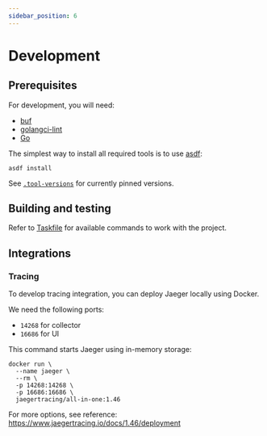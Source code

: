 ```yaml
---
sidebar_position: 6
---
```


# Development

## Prerequisites

For development, you will need:

- [buf](https://github.com/bufbuild/buf)
- [golangci-lint](https://github.com/golangci/golangci-lint)
- [Go](https://go.dev)

The simplest way to install all required tools is to use [asdf](https://asdf-vm.com):

```shell
asdf install
```

See [`.tool-versions`](https://github.com/auditumio/auditum/tree/main/.tool-versions) for currently pinned versions.

## Building and testing

Refer to [Taskfile](https://github.com/auditumio/auditum/tree/main/Taskfile.yml) for available commands to work with the project.

## Integrations

### Tracing

To develop tracing integration, you can deploy Jaeger locally using Docker.

We need the following ports:

- `14268` for collector
- `16686` for UI

This command starts Jaeger using in-memory storage:

```shell
docker run \
  --name jaeger \
  --rm \
  -p 14268:14268 \
  -p 16686:16686 \
  jaegertracing/all-in-one:1.46
```

For more options, see reference: https://www.jaegertracing.io/docs/1.46/deployment
